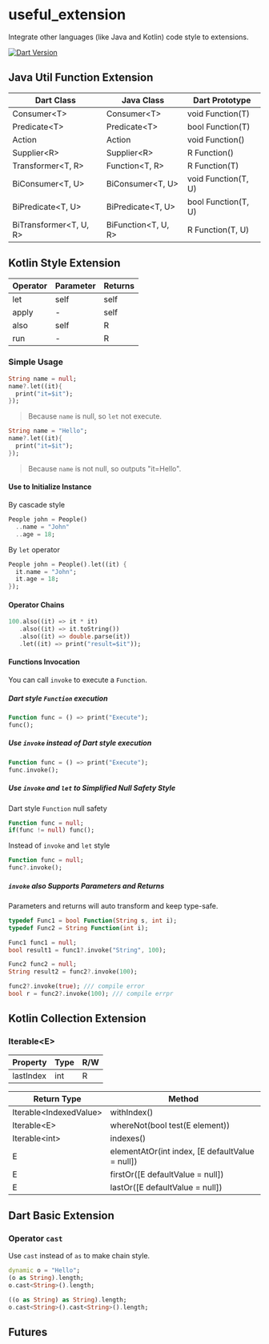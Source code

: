 # useful_extension

Integrate other languages (like Java and Kotlin) code style to extensions.

[![Dart Version](https://img.shields.io/badge/Dart-2.7-blue.svg?style=flat-square)](https://dart.dev)

## Java Util Function Extension

| Dart Class | Java Class | Dart Prototype |
| --- | --- | --- |
| Consumer\<T> | Consumer\<T> | void Function(T) |
| Predicate\<T> | Predicate\<T> | bool Function(T) |
| Action | Action | void Function() |
| Supplier\<R> | Supplier\<R> | R Function() |
| Transformer\<T, R> | Function\<T, R> | R Function(T) |
| BiConsumer\<T, U> | BiConsumer\<T, U> | void Function(T, U) |
| BiPredicate\<T, U> | BiPredicate\<T, U> | bool Function(T, U) |
| BiTransformer<T, U, R> | BiFunction\<T, U, R> | R Function(T, U) | 

## Kotlin Style Extension

| Operator | Parameter | Returns |
| --- | --- | --- |
| let | self | self |
| apply | - | self |
| also | self | R |
| run | - | R |

### Simple Usage

```dart
String name = null;
name?.let((it){
  print("it=$it");
});
```
> Because `name` is null, so `let` not execute.

```dart
String name = "Hello";
name?.let((it){
  print("it=$it");
});
```
> Because `name` is not null, so outputs "it=Hello".

#### Use to Initialize Instance

By cascade style
```dart
People john = People()
  ..name = "John"
  ..age = 18;
```

By `let` operator
```dart
People john = People().let((it) {
  it.name = "John";
  it.age = 18;
});
```

#### Operator Chains


```dart
100.also((it) => it * it)
   .also((it) => it.toString())
   .also((it) => double.parse(it))
   .let((it) => print("result=$it"));
```

#### Functions Invocation

You can call `invoke` to execute a `Function`.

##### Dart style `Function` execution
```dart
Function func = () => print("Execute");
func();
```

##### Use `invoke` instead of Dart style execution
```dart
Function func = () => print("Execute");
func.invoke();
```

##### Use `invoke` and `let` to Simplified Null Safety Style

Dart style `Function` null safety
```dart
Function func = null;
if(func != null) func();
```

Instead of `invoke` and `let` style
```dart
Function func = null;
func?.invoke();
```

##### `invoke` also Supports Parameters and Returns

Parameters and returns will auto transform and keep type-safe.
```dart
typedef Func1 = bool Function(String s, int i);
typedef Func2 = String Function(int i);

Func1 func1 = null;
bool result1 = func1?.invoke("String", 100);

Func2 func2 = null;
String result2 = func2?.invoke(100);

func2?.invoke(true); /// compile error
bool r = func2?.invoke(100); /// compile errpr
```

## Kotlin Collection Extension

### Iterable\<E>

| Property  | Type | R/W | 
| --------- | ---- | --- |
| lastIndex | int  | R   |

| Return Type             | Method                                                 | 
| ----------------------- | ------------------------------------------------------ |
| Iterable\<IndexedValue> | withIndex()                                            | 
| Iterable\<E>            | whereNot(bool test(E element))                         |
| Iterable\<int>          | indexes()                                              |
| E                       | elementAtOr(int index, \[E defaultValue = null])       |
| E                       | firstOr(\[E defaultValue = null])                      |
| E                       | lastOr(\[E defaultValue = null])                       |

## Dart Basic Extension


### Operator `cast`
Use `cast` instead of `as` to make chain style.
```dart
dynamic o = "Hello";
(o as String).length;
o.cast<String>().length;

((o as String) as String).length;
o.cast<String>().cast<String>().length;
```


## Futures
